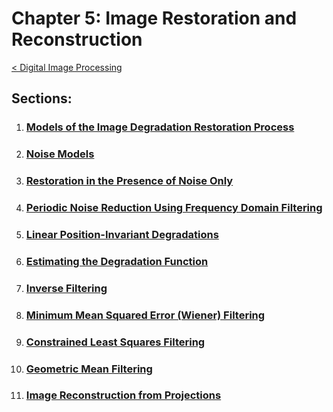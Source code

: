 # Chapter 5: Image Restoration and Reconstruction
[< Digital Image Processing](../README.md)

## Sections:

1. ### [Models of the Image Degradation Restoration Process](./5.1_Model-of-the-Image-Degredation-Restoration-Process.ipynb)
2. ### [Noise Models](./5.2_Noise-Models.ipynb)
3. ### [Restoration in the Presence of Noise Only](./5.3_Restoration-in-the-Presence-of-Noise-Only-Spatial-Filtering.ipynb)
4. ### [Periodic Noise Reduction Using Frequency Domain Filtering](./5.4_Periodic-Noise-Reduction-Using-Frequency-Domain-Filtering.ipynb)
5. ### [Linear Position-Invariant Degradations](./5.5_Linear-Position-Invariant-Degradations.ipynb)
6. ### [Estimating the Degradation Function](./5.6_Estimating-the-Degradation-Function.ipynb)
7. ### [Inverse Filtering](./5.7_Inverse-Filtering.ipynb)
8. ### [Minimum Mean Squared Error (Wiener) Filtering](./5.8_Minimum-Mean-Squared-Error-(Wiener)-Filtering.ipynb)
9. ### [Constrained Least Squares Filtering](./5.9_Constrained-Least-Squares-Filtering.ipynb)
10. ### [Geometric Mean Filtering](./5.10_Geometric-Mean-Filtering.ipynb)
11. ### [Image Reconstruction from Projections](./5.11_Image-Reconstruction-from-Projections.ipynb)